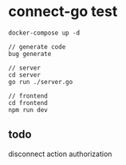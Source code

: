 # connect-go test

```
docker-compose up -d

// generate code
bug generate

// server
cd server
go run ./server.go

// frontend
cd frontend
npm run dev
```

## todo

disconnect action
authorization
